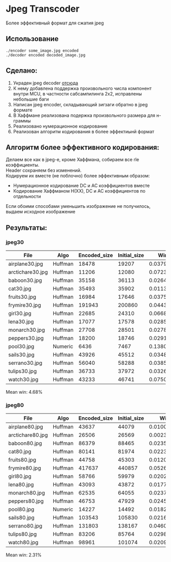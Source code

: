 # Jpeg Transcoder

Более эффективный формат для сжатия jpeg

## Использование

`./encoder some_image.jpg encoded`  
`./decoder encoded decoded_image.jpg`

## Сделано:

1. Украден jpeg
   decoder [отсюда](https://koushtav.me/jpeg/tutorial/c++/decoder/2019/03/02/lets-write-a-simple-jpeg-library-part-2/)
2. К нему добавлена поддержка произвольного числа компонент внутри MCU, в частности сабсампилинга 2x2, исправлены
   небольшие баги
3. Написан jpeg encoder, складывающий зигзаги обратно в jpeg формате
4. В Хаффмане реализована подержка произвольного размера для н-граммы
5. Реализовано нумерационное кодирование
6. Реализован алгоритм кодирования в более эффектиынй формат

## Алгоритм более эффективного кодирования:

Делаем все как в jpeg-е, кроме Хаффмана, собираем все rle коэффициенты.  
Header сохраняем без изменений.  
Кодируем их вместе (не поблочно) более эффективным образом:

* Нумерационное кодирование DC и AC коэффициентов вместе
* Кодирование Хаффманом H(XX), DC и AC коэффициентов по отдельности

Если обоими способами уменьшить изображение не получилось, выдаем исходное изображение

## Результаты:

### jpeg30

| File             | Algo    | Encoded_size | Initial_size | Win       |
|------------------|---------|--------------|--------------|-----------|
| airplane30.jpg   | Huffman | 18478        | 19207        | 0.0379549 |
| arctichare30.jpg | Huffman | 11206        | 12080        | 0.072351  |
| baboon30.jpg     | Huffman | 35158        | 36113        | 0.0264448 |
| cat30.jpg        | Huffman | 35493        | 35902        | 0.0113921 |
| fruits30.jpg     | Huffman | 16984        | 17646        | 0.0375156 |
| frymire30.jpg    | Huffman | 191943       | 200860       | 0.0443941 |
| girl30.jpg       | Huffman | 22685        | 24310        | 0.0668449 |
| lena30.jpg       | Huffman | 17077        | 17578        | 0.0285015 |
| monarch30.jpg    | Huffman | 27708        | 28501        | 0.0278236 |
| peppers30.jpg    | Huffman | 18200        | 18746        | 0.0291262 |
| pool30.jpg       | Numeric | 6436         | 7467         | 0.138074  |
| sails30.jpg      | Huffman | 43926        | 45512        | 0.034848  |
| serrano30.jpg    | Huffman | 56040        | 58288        | 0.0385671 |
| tulips30.jpg     | Huffman | 36733        | 37972        | 0.0326293 |
| watch30.jpg      | Huffman | 43233        | 46741        | 0.0750519 |

Mean win: 4.68%

### jpeg80

| File             | Algo    | Encoded_size | Initial_size | Win        |
|------------------|---------|--------------|--------------|------------|
| airplane80.jpg   | Huffman | 43637        | 44079        | 0.0100275  |
| arctichare80.jpg | Huffman | 26506        | 26569        | 0.00237118 |
| baboon80.jpg     | Huffman | 86379        | 88465        | 0.0235799  |
| cat80.jpg        | Huffman | 80141        | 81974        | 0.0223607  |
| fruits80.jpg     | Huffman | 44758        | 45303        | 0.0120301  |
| frymire80.jpg    | Huffman | 417637       | 440857       | 0.0526701  |
| girl80.jpg       | Huffman | 58766        | 59979        | 0.0202237  |
| lena80.jpg       | Huffman | 43093        | 43872        | 0.0177562  |
| monarch80.jpg    | Huffman | 62535        | 64055        | 0.0237296  |
| peppers80.jpg    | Huffman | 46753        | 47929        | 0.0245363  |
| pool80.jpg       | Numeric | 14227        | 14492        | 0.018286   |
| sails80.jpg      | Huffman | 103543       | 105830       | 0.0216101  |
| serrano80.jpg    | Huffman | 131803       | 138167       | 0.0460602  |
| tulips80.jpg     | Huffman | 83206        | 85764        | 0.029826   |
| watch80.jpg      | Huffman | 98961        | 101074       | 0.0209055  |

Mean win: 2.31%